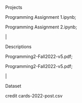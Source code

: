 Projects

Programming Assignment 1.ipynb;

Programming Assignment 2.ipynb;

|

Descriptions

Programming2-Fall2022-v5.pdf;

Programming2-Fall2022-v5.pdf;

|

Dataset

credit cards-2022-post.csv




